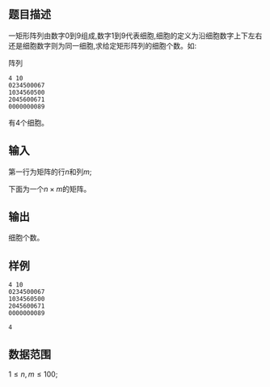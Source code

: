 ## 题目描述

一矩形阵列由数字$0$到$9$组成,数字$1$到$9$代表细胞,细胞的定义为沿细胞数字上下左右还是细胞数字则为同一细胞,求给定矩形阵列的细胞个数。如:

阵列

```
4 10
0234500067
1034560500
2045600671
0000000089
```

有$4$个细胞。

## 输入

第一行为矩阵的行$n$和列$m$;

下面为一个$n×m$的矩阵。

## 输出

细胞个数。

## 样例

```input1
4 10
0234500067
1034560500
2045600671
0000000089
```

```output1
4
```

## 数据范围

$1\le n,m\le 100$;